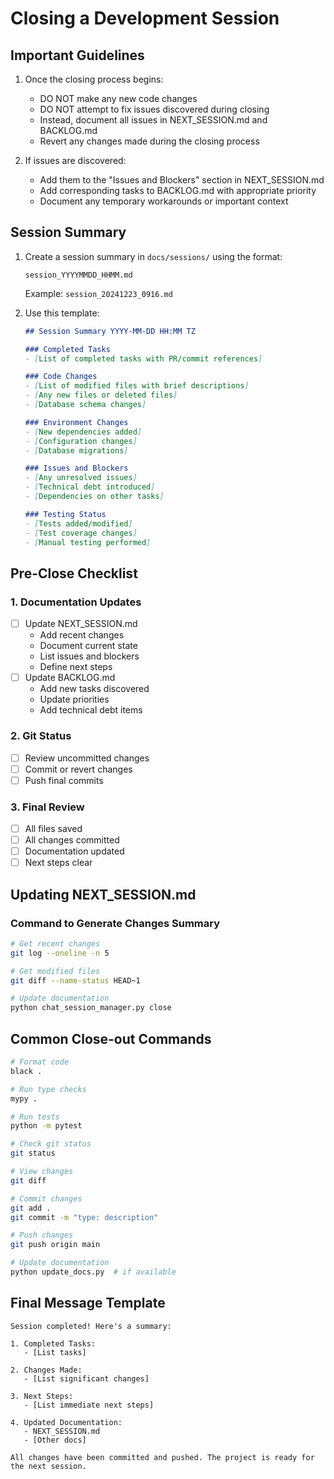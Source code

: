 # Closing a Development Session

## Important Guidelines
1. Once the closing process begins:
   - DO NOT make any new code changes
   - DO NOT attempt to fix issues discovered during closing
   - Instead, document all issues in NEXT_SESSION.md and BACKLOG.md
   - Revert any changes made during the closing process

2. If issues are discovered:
   - Add them to the "Issues and Blockers" section in NEXT_SESSION.md
   - Add corresponding tasks to BACKLOG.md with appropriate priority
   - Document any temporary workarounds or important context

## Session Summary
1. Create a session summary in `docs/sessions/` using the format:
   ```
   session_YYYYMMDD_HHMM.md
   ```
   Example: `session_20241223_0916.md`

2. Use this template:
   ```markdown
   ## Session Summary YYYY-MM-DD HH:MM TZ

   ### Completed Tasks
   - [List of completed tasks with PR/commit references]

   ### Code Changes
   - [List of modified files with brief descriptions]
   - [Any new files or deleted files]
   - [Database schema changes]

   ### Environment Changes
   - [New dependencies added]
   - [Configuration changes]
   - [Database migrations]

   ### Issues and Blockers
   - [Any unresolved issues]
   - [Technical debt introduced]
   - [Dependencies on other tasks]

   ### Testing Status
   - [Tests added/modified]
   - [Test coverage changes]
   - [Manual testing performed]
   ```

## Pre-Close Checklist

### 1. Documentation Updates
- [ ] Update NEXT_SESSION.md
  - Add recent changes
  - Document current state
  - List issues and blockers
  - Define next steps
- [ ] Update BACKLOG.md
  - Add new tasks discovered
  - Update priorities
  - Add technical debt items

### 2. Git Status
- [ ] Review uncommitted changes
- [ ] Commit or revert changes
- [ ] Push final commits

### 3. Final Review
- [ ] All files saved
- [ ] All changes committed
- [ ] Documentation updated
- [ ] Next steps clear

## Updating NEXT_SESSION.md

### Command to Generate Changes Summary
```bash
# Get recent changes
git log --oneline -n 5

# Get modified files
git diff --name-status HEAD~1

# Update documentation
python chat_session_manager.py close
```

## Common Close-out Commands
```bash
# Format code
black .

# Run type checks
mypy .

# Run tests
python -m pytest

# Check git status
git status

# View changes
git diff

# Commit changes
git add .
git commit -m "type: description"

# Push changes
git push origin main

# Update documentation
python update_docs.py  # if available
```

## Final Message Template
```
Session completed! Here's a summary:

1. Completed Tasks:
   - [List tasks]

2. Changes Made:
   - [List significant changes]

3. Next Steps:
   - [List immediate next steps]

4. Updated Documentation:
   - NEXT_SESSION.md
   - [Other docs]

All changes have been committed and pushed. The project is ready for the next session.
```
